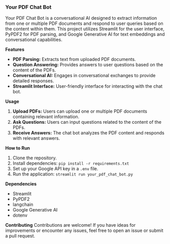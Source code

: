### Your PDF Chat Bot
Your PDF Chat Bot is a conversational AI designed to extract information from one or multiple PDF documents and respond to user queries based on the content within them. This project utilizes Streamlit for the user interface, PyPDF2 for PDF parsing, and Google Generative AI for text embeddings and conversational capabilities.

**Features**
- **PDF Parsing:** Extracts text from uploaded PDF documents.
- **Question Answering:** Provides answers to user questions based on the content of the PDFs.
- **Conversational AI:** Engages in conversational exchanges to provide detailed responses.
- **Streamlit Interface:** User-friendly interface for interacting with the chat bot.

**Usage**
1. **Upload PDFs:** Users can upload one or multiple PDF documents containing relevant information.
2. **Ask Questions:** Users can input questions related to the content of the PDFs.
3. **Receive Answers:** The chat bot analyzes the PDF content and responds with relevant answers.

**How to Run**
1. Clone the repository.
2. Install dependencies: `pip install -r requirements.txt`
3. Set up your Google API key in a `.env` file.
4. Run the application: `streamlit run your_pdf_chat_bot.py`

**Dependencies**
- Streamlit
- PyPDF2
- langchain
- Google Generative AI
- dotenv

**Contributing**
Contributions are welcome! If you have ideas for improvements or encounter any issues, feel free to open an issue or submit a pull request.
